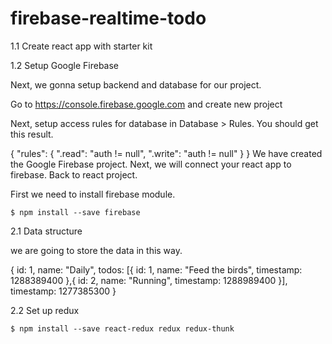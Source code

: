 # firebase-realtime-todo

1.1 Create react app with starter kit

1.2 Setup Google Firebase

Next, we gonna setup backend and database for our project.

Go to https://console.firebase.google.com and create new project

Next, setup access rules for database in Database > Rules. You should get this result.

{
  "rules": {
    ".read": "auth != null",
    ".write": "auth != null"
  }
}
We have created the Google Firebase project. Next, we will connect your react app to firebase. Back to react project.

First we need to install firebase module.
```
$ npm install --save firebase
```

2.1 Data structure

we are going to store the data in this way.

{
  id: 1,
  name: "Daily",
  todos: [{
    id: 1,
    name: "Feed the birds",
    timestamp: 1288389400
  },{
    id: 2,
    name: "Running",
    timestamp: 1288989400
  }],
  timestamp: 1277385300
}

2.2 Set up redux

```
$ npm install --save react-redux redux redux-thunk
```
 
